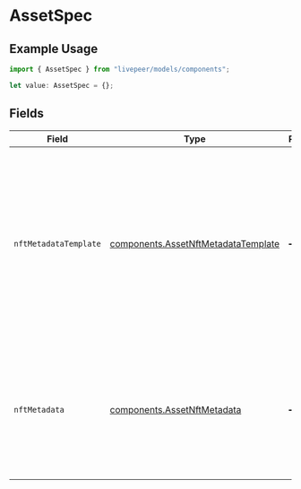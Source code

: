 # AssetSpec

## Example Usage

```typescript
import { AssetSpec } from "livepeer/models/components";

let value: AssetSpec = {};
```

## Fields

| Field                                                                                                                                                      | Type                                                                                                                                                       | Required                                                                                                                                                   | Description                                                                                                                                                |
| ---------------------------------------------------------------------------------------------------------------------------------------------------------- | ---------------------------------------------------------------------------------------------------------------------------------------------------------- | ---------------------------------------------------------------------------------------------------------------------------------------------------------- | ---------------------------------------------------------------------------------------------------------------------------------------------------------- |
| `nftMetadataTemplate`                                                                                                                                      | [components.AssetNftMetadataTemplate](../../models/components/assetnftmetadatatemplate.md)                                                                 | :heavy_minus_sign:                                                                                                                                         | Name of the NFT metadata template to export. 'player'<br/>will embed the Livepeer Player on the NFT while 'file'<br/>will reference only the immutable MP4 files.<br/> |
| `nftMetadata`                                                                                                                                              | [components.AssetNftMetadata](../../models/components/assetnftmetadata.md)                                                                                 | :heavy_minus_sign:                                                                                                                                         | Additional data to add to the NFT metadata exported to<br/>IPFS. Will be deep merged with the default metadata<br/>exported.<br/>                          |